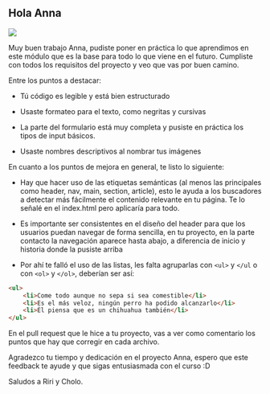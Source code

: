 ## Hola Anna
![](https://http2.mlstatic.com/D_NQ_NP_2X_937616-MLM52691732664_122022-F.webp)

Muy buen trabajo Anna, pudiste poner en práctica lo que aprendimos en este módulo que es la base para todo lo que viene en el futuro. Cumpliste con todos los requisitos del proyecto y veo que vas por buen camino. 

Entre los puntos a destacar:

- Tú código es legible y está bien estructurado

- Usaste formateo para el texto, como negritas y cursivas

- La parte del formulario está muy completa y pusiste en práctica los tipos de input básicos.

- Usaste nombres descriptivos al nombrar tus imágenes

En cuanto a los puntos de mejora en general, te listo lo siguiente:

- Hay que hacer uso de las etiquetas semánticas (al menos las principales como header, nav, main, section, article), esto le ayuda a los buscadores a detectar más fácilmente el contenido relevante en tu página. Te lo señalé en el index.html pero aplicaría para todo.

- Es importante ser consistentes en el diseño del header para que los usuarios puedan navegar de forma sencilla, en tu proyecto, en la parte contacto la navegación aparece hasta abajo, a diferencia de inicio y historia donde la pusiste arriba

- Por ahí te falló el uso de las listas, les falta agruparlas con `<ul>` y `</ul` o con `<ol>` y `</ol>`, deberían ser así:

```html
<ul>
    <li>Come todo aunque no sepa si sea comestible</li>
    <li>Es el más veloz, ningún perro ha podido alcanzarlo</li>
    <li>Él piensa que es un chihuahua también</li>
</ul>
```

En el pull request que le hice a tu proyecto, vas a ver como comentario los puntos que hay que corregir en cada archivo.

Agradezco tu tiempo y dedicación en el proyecto Anna, espero que este feedback te ayude y que sigas entusiasmada con el curso :D

Saludos a Riri y Cholo.